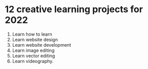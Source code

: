 # 12 creative learning projects for 2022

1. Learn how to learn
2. Learn website design
3. Learn website development
4. Learn image editing
5. Learn vector editing
6. Learn videography.

